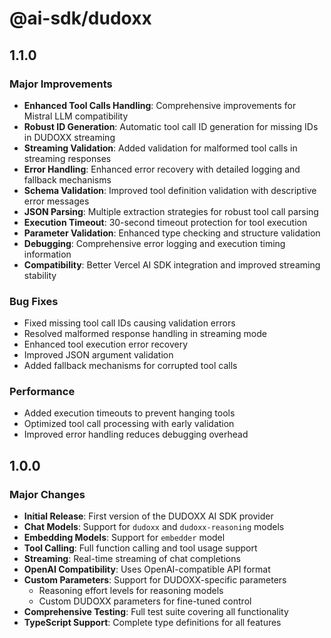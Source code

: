 # @ai-sdk/dudoxx

## 1.1.0

### Major Improvements

- **Enhanced Tool Calls Handling**: Comprehensive improvements for Mistral LLM compatibility
- **Robust ID Generation**: Automatic tool call ID generation for missing IDs in DUDOXX streaming
- **Streaming Validation**: Added validation for malformed tool calls in streaming responses
- **Error Handling**: Enhanced error recovery with detailed logging and fallback mechanisms
- **Schema Validation**: Improved tool definition validation with descriptive error messages
- **JSON Parsing**: Multiple extraction strategies for robust tool call parsing
- **Execution Timeout**: 30-second timeout protection for tool execution
- **Parameter Validation**: Enhanced type checking and structure validation
- **Debugging**: Comprehensive error logging and execution timing information
- **Compatibility**: Better Vercel AI SDK integration and improved streaming stability

### Bug Fixes

- Fixed missing tool call IDs causing validation errors
- Resolved malformed response handling in streaming mode
- Enhanced tool execution error recovery
- Improved JSON argument validation
- Added fallback mechanisms for corrupted tool calls

### Performance

- Added execution timeouts to prevent hanging tools
- Optimized tool call processing with early validation
- Improved error handling reduces debugging overhead

## 1.0.0

### Major Changes

- **Initial Release**: First version of the DUDOXX AI SDK provider
- **Chat Models**: Support for `dudoxx` and `dudoxx-reasoning` models
- **Embedding Models**: Support for `embedder` model
- **Tool Calling**: Full function calling and tool usage support
- **Streaming**: Real-time streaming of chat completions
- **OpenAI Compatibility**: Uses OpenAI-compatible API format
- **Custom Parameters**: Support for DUDOXX-specific parameters
  - Reasoning effort levels for reasoning models
  - Custom DUDOXX parameters for fine-tuned control
- **Comprehensive Testing**: Full test suite covering all functionality
- **TypeScript Support**: Complete type definitions for all features